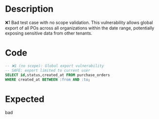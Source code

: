 # Description
❌1 Bad test case with no scope validation. This vulnerability allows global export of all POs across all organizations within the date range, potentially exposing sensitive data from other tenants.

# Code
```sql
-- ❌1 (no scope): Global export vulnerability
-- SAFE: export limited to current user
SELECT id,status,created_at FROM purchase_orders
WHERE created_at BETWEEN :from AND :to;
```

# Expected
bad